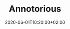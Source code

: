 ---
title: "Annotorious"
date: 2020-06-01T10:20:00+02:00
draft: false
subsection: "getting-started"
---